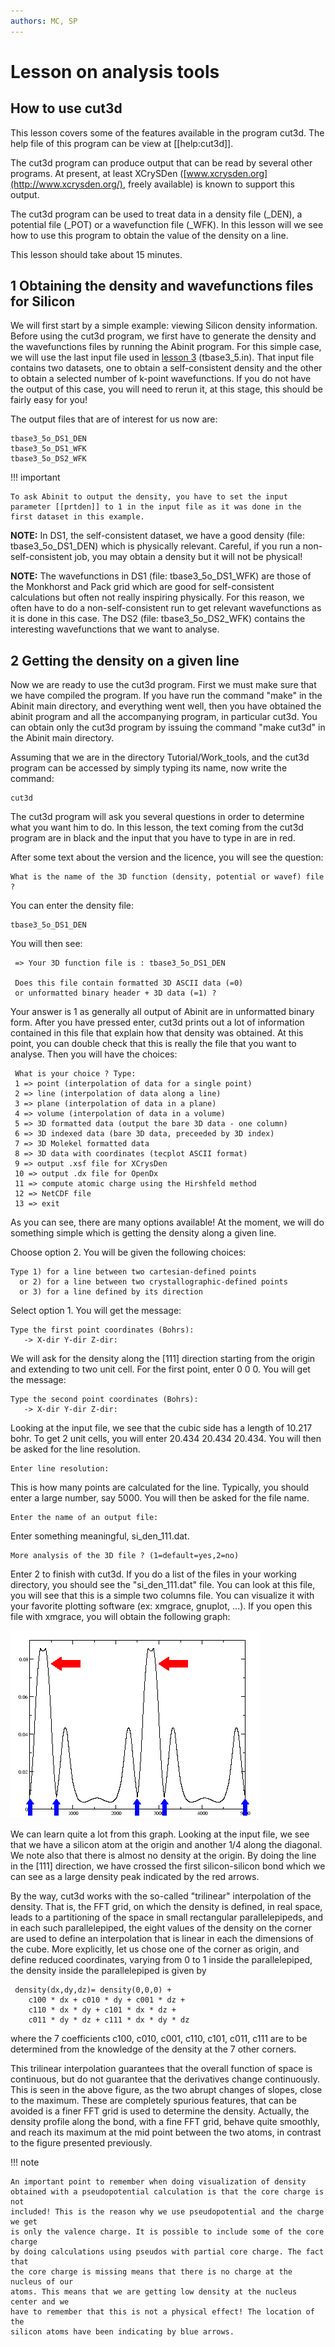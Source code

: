 ```yaml
---
authors: MC, SP
---
```


# Lesson on analysis tools  

## How to use cut3d

This lesson covers some of the features available in the program cut3d. The
help file of this program can be view at [[help:cut3d]].

The cut3d program can produce output that can be read by several other programs. 
At present, at least XCrySDen ([www.xcrysden.org](http://www.xcrysden.org/), freely available) 
is known to support this output.

The cut3d program can be used to treat data in a density file (_DEN), a
potential file (_POT) or a wavefunction file (_WFK). In this lesson will we
see how to use this program to obtain the value of the density on a line.

This lesson should take about 15 minutes.

## 1 Obtaining the density and wavefunctions files for Silicon
  
We will first start by a simple example: viewing Silicon density information.
Before using the cut3d program, we first have to generate the density and
the wavefunctions files by running the Abinit program. For this simple case,
we will use the last input file used in [lesson 3](base3)
(tbase3_5.in). That input file contains two datasets, one to obtain a 
self-consistent density and the other to obtain a selected number of k-point wavefunctions. 
If you do not have the output of this case, you will need to
rerun it, at this stage, this should be fairly easy for you!

The output files that are of interest for us now are:
    
    tbase3_5o_DS1_DEN
    tbase3_5o_DS1_WFK
    tbase3_5o_DS2_WFK

!!! important

    To ask Abinit to output the density, you have to set the input
    parameter [[prtden]] to 1 in the input file as it was done in the first dataset in this example.

**NOTE:** In DS1, the self-consistent dataset, we have a good density (file:
tbase3_5o_DS1_DEN) which is physically relevant. Careful, if you run a non-
self-consistent job, you may obtain a density but it will not be physical!

**NOTE:** The wavefunctions in DS1 (file: tbase3_5o_DS1_WFK) are those of the
Monkhorst and Pack grid which are good for self-consistent calculations but
often not really inspiring physically. For this reason, we often have to do a
non-self-consistent run to get relevant wavefunctions as it is done in this
case. The DS2 (file: tbase3_5o_DS2_WFK) contains the interesting wavefunctions
that we want to analyse.

## 2 Getting the density on a given line
  
Now we are ready to use the cut3d program. First we must make sure that we
have compiled the program. If you have run the command  "make" in the Abinit
main directory, and everything went well, then you have obtained the abinit
program and all the accompanying program, in particular cut3d. You can
obtain only the cut3d program by issuing the command  "make cut3d" in the Abinit main directory.

Assuming that we are in the directory Tutorial/Work_tools, and the cut3d
program can be accessed by simply typing its name, now write the command:
    
    cut3d

The cut3d program will ask you several questions in order to determine what
you want him to do. In this lesson, the text coming from the cut3d program are
in black and the input that you have to type in are in  red.

After some text about the version and the licence, you will see the question:
    
    What is the name of the 3D function (density, potential or wavef) file ? 

You can enter the density file:

    tbase3_5o_DS1_DEN

You will then see:
    
     => Your 3D function file is : tbase3_5o_DS1_DEN
    
     Does this file contain formatted 3D ASCII data (=0)
     or unformatted binary header + 3D data (=1) ? 

Your answer is 1 as generally all output of Abinit are in unformatted binary
form. After you have pressed enter, cut3d prints out a lot of information
contained in this file that explain how that density was obtained. At this
point, you can double check that this is really the file that you want to
analyse. Then you will have the choices:
    
     What is your choice ? Type:
     1 => point (interpolation of data for a single point)
     2 => line (interpolation of data along a line)
     3 => plane (interpolation of data in a plane)
     4 => volume (interpolation of data in a volume)
     5 => 3D formatted data (output the bare 3D data - one column)
     6 => 3D indexed data (bare 3D data, preceeded by 3D index)
     7 => 3D Molekel formatted data
     8 => 3D data with coordinates (tecplot ASCII format)
     9 => output .xsf file for XCrysDen
     10 => output .dx file for OpenDx
     11 => compute atomic charge using the Hirshfeld method
     12 => NetCDF file
     13 => exit 

As you can see, there are many options available! At the moment, we will do
something simple which is getting the density along a given line.

Choose option 2. You will be given the following choices:
    
    Type 1) for a line between two cartesian-defined points
      or 2) for a line between two crystallographic-defined points
      or 3) for a line defined by its direction

Select option 1. You will get the message:
    
    Type the first point coordinates (Bohrs):
       -> X-dir Y-dir Z-dir:

We will ask for the density along the [111] direction starting from the origin
and extending to two unit cell. For the first point, enter 0 0 0. 
You will get the message:
    
    Type the second point coordinates (Bohrs):
       -> X-dir Y-dir Z-dir: 

Looking at the input file, we see that the cubic side has a length of 10.217 bohr. 
To get 2 unit cells, you will enter 20.434 20.434 20.434. 
You will then be asked for the line resolution.
    
    Enter line resolution: 

This is how many points are calculated for the line. Typically, you should
enter a large number, say 5000. You will then be asked for the file name.
    
    Enter the name of an output file:

Enter something meaningful, si_den_111.dat.
    
    More analysis of the 3D file ? (1=default=yes,2=no)

Enter 2 to finish with cut3d. If you do a list of the files in your working
directory, you should see the  "si_den_111.dat" file. You can look at this
file, you will see that this is a simple two columns file. You can visualize
it with your favorite plotting software (ex: xmgrace, gnuplot, ...). If you
open this file with xmgrace, you will obtain the following graph:

![](analysis_tools_assets/si_den_111.png)

We can learn quite a lot from this graph. Looking at the input file, we see
that we have a silicon atom at the origin and another 1/4 along the diagonal.
We note also that there is almost no density at the origin. By doing the line
in the [111] direction, we have crossed the first silicon-silicon bond which
we can see as a large density peak indicated by the red arrows.

By the way, cut3d works with the so-called "trilinear" interpolation of the
density. That is, the FFT grid, on which the density is defined, in real
space, leads to a partitioning of the space in small rectangular
parallelepipeds, and in each such parallelepiped, the eight values of the
density on the corner are used to define an interpolation that is linear in
each the dimensions of the cube. More explicitly, let us chose one of the
corner as origin, and define reduced coordinates, varying from 0 to 1 inside
the parallelepiped, the density inside the parallelepiped is given by
    
     density(dx,dy,dz)= density(0,0,0) + 
        c100 * dx + c010 * dy + c001 * dz + 
        c110 * dx * dy + c101 * dx * dz + 
        c011 * dy * dz + c111 * dx * dy * dz
    
where the 7 coefficients c100, c010, c001, c110, c101, c011, c111 are to be
determined from the knowledge of the density at the 7 other corners.

This trilinear interpolation guarantees that the overall function of space is
continuous, but do not guarantee that the derivatives change continuously.
This is seen in the above figure, as the two abrupt changes of slopes, close
to the maximum. These are completely spurious features, that can be avoided is
a finer FFT grid is used to determine the density. Actually, the density
profile along the bond, with a fine FFT grid, behave quite smoothly, and reach
its maximum at the mid point between the two atoms, in contrast to the figure
presented previously.

!!! note

    An important point to remember when doing visualization of density
    obtained with a pseudopotential calculation is that the core charge is not
    included! This is the reason why we use pseudopotential and the charge we get
    is only the valence charge. It is possible to include some of the core charge
    by doing calculations using pseudos with partial core charge. The fact that
    the core charge is missing means that there is no charge at the nucleus of our
    atoms. This means that we are getting low density at the nucleus center and we
    have to remember that this is not a physical effect! The location of the
    silicon atoms have been indicating by blue arrows.
